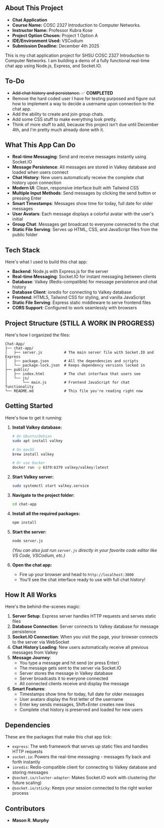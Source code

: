 ## About This Project
- **Chat Application**
- **Course Name:** COSC 2327 Introduction to Computer Networks.
- **Instructor Name:** Professor Kubra Kose
- **Project Option Chosen:** Project 1 Option A
- **IDE/Environment Used:** VSCodium
- **Submission Deadline:** December 4th 2025

This is my chat application project for SHSU COSC 2327 Introduction to Computer Networks. I am building a demo of a fully functional real-time chat app using Node.js, Express, and Socket.IO.

## To-Do

- ~~Add chat history and persistance.~~ ✅ **COMPLETED**
- Remove the hard coded user I have for testing purposed and figure out how to implement a way to decide a username upon connection to the chat app.
- Add the ability to create and join group chats.
- Add some CSS stuff to make everything look pretty.
- Think of more stuff to add, because this project isn't due until December 4th, and I'm pretty much already done with it.

## What This App Can Do

- **Real-time Messaging**: Send and receive messages instantly using Socket.IO
- **Message Persistence**: All messages are stored in Valkey database and loaded when users connect
- **Chat History**: New users automatically receive the complete chat history upon connection
- **Modern UI**: Clean, responsive interface built with Tailwind CSS
- **Multiple Input Methods**: Send messages by clicking the send button or pressing Enter
- **Smart Timestamps**: Messages show time for today, full date for older messages
- **User Avatars**: Each message displays a colorful avatar with the user's initial
- **Group Chat**: Messages get broadcast to everyone connected to the chat
- **Static File Serving**: Serves up HTML, CSS, and JavaScript files from the public folder

## Tech Stack

Here's what I used to build this chat app:

- **Backend**: Node.js with Express.js for the server
- **Real-time Messaging**: Socket.IO for instant messaging between clients
- **Database**: Valkey (Redis-compatible) for message persistence and chat history
- **Database Client**: ioredis for connecting to Valkey database
- **Frontend**: HTML5, Tailwind CSS for styling, and vanilla JavaScript
- **Static File Serving**: Express static middleware to serve frontend files
- **CORS Support**: Configured to work seamlessly with browsers

## Project Structure (STILL A WORK IN PROGRESS)

Here's how I organized the files:

```
Chat-App/
├── chat-app/
│   ├── server.js          # The main server file with Socket.IO and Express
│   ├── package.json       # All the dependencies and scripts
│   └── package-lock.json  # Keeps dependency versions locked in
├── public/
│   ├── index.html         # The chat interface that users see
│   └── js/
│       └── main.js        # Frontend JavaScript for chat functionality
└── README.md              # This file you're reading right now
```

## Getting Started

Here's how to get it running:

1. **Install Valkey database:**
   ```bash
   # On Ubuntu/Debian
   sudo apt install valkey
   
   # On macOS
   brew install valkey
   
   # Or use Docker
   docker run -p 6379:6379 valkey/valkey:latest
   ```

2. **Start Valkey server:**
   ```bash
   sudo systemctl start valkey.service
   ```

3. **Navigate to the project folder:**
   ```bash
   cd chat-app
   ```

4. **Install all the required packages:**
   ```bash
   npm install
   ```

5. **Start the server:**
   ```bash
   node server.js
   ```
   *(You can also just run `server.js` directly in your favorite code editor like VS Code, VSCodium, etc.)*

6. **Open the chat app:**
   - Fire up your browser and head to `http://localhost:3000`
   - You'll see the chat interface ready to use with full chat history!

## How It All Works

Here's the behind-the-scenes magic:

1. **Server Setup**: Express server handles HTTP requests and serves static files
2. **Database Connection**: Server connects to Valkey database for message persistence
3. **Socket.IO Connection**: When you visit the page, your browser connects to the server via WebSocket
4. **Chat History Loading**: New users automatically receive all previous messages from Valkey
5. **Message Journey**: 
   - You type a message and hit send (or press Enter)
   - The message gets sent to the server via Socket.IO
   - Server stores the message in Valkey database
   - Server broadcasts it to everyone connected
   - All connected clients receive and display the message
6. **Smart Features**: 
   - Timestamps show time for today, full date for older messages
   - User avatars display the first letter of the username
   - Enter key sends messages, Shift+Enter creates new lines
   - Complete chat history is preserved and loaded for new users

## Dependencies

These are the packages that make this chat app tick:

- `express`: The web framework that serves up static files and handles HTTP requests
- `socket.io`: Powers the real-time messaging - messages fly back and forth instantly
- `ioredis`: Redis-compatible client for connecting to Valkey database and storing messages
- `@socket.io/cluster-adapter`: Makes Socket.IO work with clustering (for future scaling)
- `@socket.io/sticky`: Keeps your session connected to the right worker process

## Contributors

- **Mason R. Murphy**